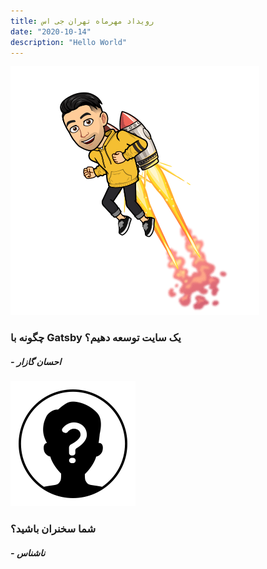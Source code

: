 ```yaml
---
title: رویداد مهر‌ماه تهران جی اس
date: "2020-10-14"
description: "Hello World"
---
```


<div class="speaker">
    <img src="./ehsangazar.png" />
    <div class="speaker-content">
        <h3>
            چگونه با Gatsby یک سایت توسعه دهیم؟
        </h3>
        <h5>
            - احسان گازار
        </h5>
        <div class="social-media">
            <a href="https://au.linkedin.com/in/gazar">
                <i class="fa fa-linkedin"></i>
            </a>
            <a href="http://fa.ehsangazar.com/">
                <i class="fa fa-link"></i>
            </a>
        </div>
    </div>
</div>
<div class="speaker">
    <img src="./unknown.png" />
    <div class="speaker-content">
        <h3>
            شما سخنران باشید؟
        </h3>
        <h5>
            - ناشناس
        </h5>
        <div class="social-media">
            <a href="https://au.linkedin.com/in/gazar">
                <i class="fa fa-linkedin"></i>
            </a>
            <a href="http://fa.ehsangazar.com/">
                <i class="fa fa-link"></i>
            </a>
        </div>
    </div>
</div>
